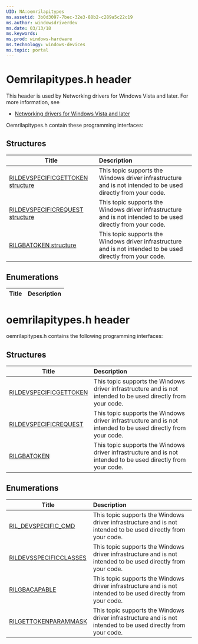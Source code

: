 ```yaml
---
UID: NA:oemrilapitypes
ms.assetid: 3b0d3097-7bec-32e3-88b2-c289a5c22c19
ms.author: windowsdriverdev
ms.date: 03/13/18
ms.keywords: 
ms.prod: windows-hardware
ms.technology: windows-devices
ms.topic: portal
---
```


# Oemrilapitypes.h header



This header is used by Networking drivers for Windows Vista and later. For more information, see
- [Networking drivers for Windows Vista and later](../_netvista/index.md)

Oemrilapitypes.h contain these programming interfaces:


## Structures

| Title   | Description   |
| ---- |:---- |
| [RILDEVSPECIFICGETTOKEN structure](ns-oemrilapitypes-rildevspecificgettoken.md) | This topic supports the Windows driver infrastructure and is not intended to be used directly from your code. |
| [RILDEVSPECIFICREQUEST structure](ns-oemrilapitypes-rildevspecificrequest.md) | This topic supports the Windows driver infrastructure and is not intended to be used directly from your code. |
| [RILGBATOKEN structure](ns-oemrilapitypes-rilgbatoken.md) | This topic supports the Windows driver infrastructure and is not intended to be used directly from your code. |

## Enumerations

| Title   | Description   |
| ---- |:----

# oemrilapitypes.h header



oemrilapitypes.h contains the following programming interfaces:







## Structures
| Title | Description |
| ---- |:---- |
| [RILDEVSPECIFICGETTOKEN](ns-oemrilapitypes-rildevspecificgettoken.md) | This topic supports the Windows driver infrastructure and is not intended to be used directly from your code. |
| [RILDEVSPECIFICREQUEST](ns-oemrilapitypes-rildevspecificrequest.md) | This topic supports the Windows driver infrastructure and is not intended to be used directly from your code. |
| [RILGBATOKEN](ns-oemrilapitypes-rilgbatoken.md) | This topic supports the Windows driver infrastructure and is not intended to be used directly from your code. |


## Enumerations
| Title | Description |
| ---- |:---- |
| [RIL_DEVSPECIFIC_CMD](ne-oemrilapitypes-ril_devspecific_cmd.md) | This topic supports the Windows driver infrastructure and is not intended to be used directly from your code. |
| [RILDEVSSPECIFICCLASSES](ne-oemrilapitypes-rildevsspecificclasses.md) | This topic supports the Windows driver infrastructure and is not intended to be used directly from your code. |
| [RILGBACAPABLE](ne-oemrilapitypes-rilgbacapable.md) | This topic supports the Windows driver infrastructure and is not intended to be used directly from your code. |
| [RILGETTOKENPARAMMASK](ne-oemrilapitypes-rilgettokenparammask.md) | This topic supports the Windows driver infrastructure and is not intended to be used directly from your code. |